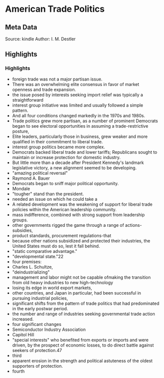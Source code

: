 # American Trade Politics

## Meta Data

Source:  kindle 
Author: I. M. Destler

## Highlights

### Highlights

- foreign trade was not a major partisan issue.
- There was an overwhelming elite consensus in favor of market openness and trade expansion.
- the issue posed by interests seeking import relief was typically a straightforward
- interest group initiative was limited and usually followed a simple pattern.
- And all four conditions changed markedly in the 1970s and 1980s.
- Trade politics grew more partisan, as a number of prominent Democrats began to see electoral opportunities in assuming a trade-restrictive posture,
- Elite leaders, particularly those in business, grew weaker and more qualified in their commitment to liberal trade.
- interest group politics became more complex.
- Democrats backed liberal trade and lower tariffs; Republicans sought to maintain or increase protection for domestic industry.
- But little more than a decade after President Kennedy's landmark legislative victory, a new alignment seemed to be developing.
- "amazing political reversal"
- Raymond A. Bauer
- Democrats began to sniff major political opportunity.
- Mondale
- "tougher" stand than the president.
- needed an issue on which he could take a
- A related development was the weakening of support for liberal trade policies within the American leadership community.
- mass indifference, combined with strong support from leadership groups.
- other governments rigged the game through a range of actions-subsidies,
- product standards, procurement regulations-that
- because other nations subsidized and protected their industries, the United States must do so, lest it fall behind.
- "static comparative advantage."
- "developmental state."22
- four premises:
- Charles L. Schultze,
- "deindustrializing"
- management and labor might not be capable ofmaking the transition from old heavy industries to new high-technology
- losing its edge in world export markets,
- other countries, and Japan in particular, had been successful in pursuing industrial policies,
- significant shifts from the pattern of trade politics that had predominated in the early postwar period.
- the number and range of industries seeking governmental trade action increased.
- four significant changes
- Semiconductor Industry Association
- Capitol Hill
- "special interests" who benefited from exports or imports and were driven, by the prospect of economic losses, to do direct battle against seekers of protection.47
- third
- apparent erosion in the strength and political astuteness of the oldest supporters of protection.
- fourth
